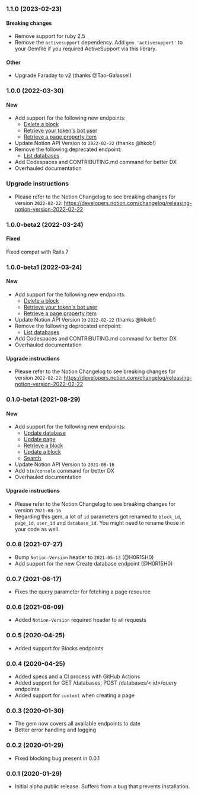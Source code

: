### 1.1.0 (2023-02-23)

#### Breaking changes

- Remove support for ruby 2.5
- Remove the `activesupport` dependency. Add `gem 'activesupport'` to your Gemfile if you required ActiveSupport via this library.

#### Other

- Upgrade Faraday to v2 (thanks @Tao-Galasse!)

### 1.0.0 (2022-03-30)

#### New

- Add support for the following new endpoints:
  - [Delete a block](https://developers.notion.com/reference/get-block-children)
  - [Retrieve your token's bot user](https://developers.notion.com/reference/get-self)
  - [Retrieve a page property item](https://developers.notion.com/reference/retrieve-a-page-property)
- Update Notion API Version to `2022-02-22` (thanks @hkob!)
- Remove the following deprecated endpoint:
  - [List databases](https://developers.notion.com/reference/get-databases)
- Add Codespaces and CONTRIBUTING.md command for better DX
- Overhauled documentation

### Upgrade instructions

- Please refer to the Notion Changelog to see breaking changes for version `2022-02-22`: https://developers.notion.com/changelog/releasing-notion-version-2022-02-22

### 1.0.0-beta2 (2022-03-24)

#### Fixed

Fixed compat with Rails 7

### 1.0.0-beta1 (2022-03-24)

#### New

- Add support for the following new endpoints:
  - [Delete a block](https://developers.notion.com/reference/get-block-children)
  - [Retrieve your token's bot user](https://developers.notion.com/reference/get-self)
  - [Retrieve a page property item](https://developers.notion.com/reference/retrieve-a-page-property)
- Update Notion API Version to `2022-02-22` (thanks @hkob!)
- Remove the following deprecated endpoint:
  - [List databases](https://developers.notion.com/reference/get-databases)
- Add Codespaces and CONTRIBUTING.md command for better DX
- Overhauled documentation

#### Upgrade instructions

- Please refer to the Notion Changelog to see breaking changes for version `2022-02-22`: https://developers.notion.com/changelog/releasing-notion-version-2022-02-22

### 0.1.0-beta1 (2021-08-29)

#### New

- Add support for the following new endpoints:
  - [Update database](https://developers.notion.com/reference/update-a-database)
  - [Update page](https://developers.notion.com/reference/patch-page)
  - [Retrieve a block](https://developers.notion.com/reference/retrieve-a-block)
  - [Update a block](https://developers.notion.com/reference/update-a-block)
  - [Search](https://developers.notion.com/reference/search)
- Update Notion API Version to `2021-08-16`
- Add `bin/console` command for better DX
- Overhauled documentation

#### Upgrade instructions

- Please refer to the Notion Changelog to see breaking changes for version `2021-08-16`
- Regarding this gem, a lot of `id` parameters got renamed to `block_id`, `page_id`, `user_id` and `database_id`. You might need to rename those in your code as well.

### 0.0.8 (2021-07-27)

- Bump `Notion-Version` header to `2021-05-13` (@H0R15H0)
- Add support for the new Create database endpoint (@H0R15H0)

### 0.0.7 (2021-06-17)

- Fixes the query parameter for fetching a page resource

### 0.0.6 (2021-06-09)

- Added `Notion-Version` required header to all requests

### 0.0.5 (2020-04-25)

- Added support for Blocks endpoints

### 0.0.4 (2020-04-25)

- Added specs and a CI process with GitHub Actions
- Added support for GET /databases, POST /databases/<:id>/query endpoints
- Added support for `content` when creating a page

### 0.0.3 (2020-01-30)

- The gem now covers all available endpoints to date
- Better error handling and logging

### 0.0.2 (2020-01-29)

- Fixed blocking bug present in 0.0.1

### 0.0.1 (2020-01-29)

- Initial alpha public release. Suffers from a bug that prevents installation.
